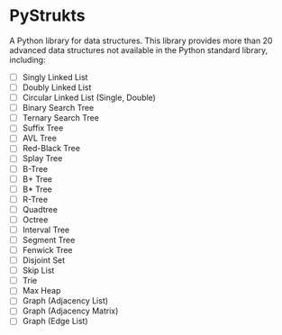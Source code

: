 # PyStrukts

A Python library for data structures. This library provides more than 20 advanced data structures not available in the Python standard library, including:

- [ ] Singly Linked List
- [ ] Doubly Linked List
- [ ] Circular Linked List (Single, Double)
- [ ] Binary Search Tree
- [ ] Ternary Search Tree
- [ ] Suffix Tree
- [ ] AVL Tree
- [ ] Red-Black Tree
- [ ] Splay Tree
- [ ] B-Tree
- [ ] B+ Tree
- [ ] B* Tree
- [ ] R-Tree
- [ ] Quadtree
- [ ] Octree
- [ ] Interval Tree
- [ ] Segment Tree
- [ ] Fenwick Tree
- [ ] Disjoint Set
- [ ] Skip List
- [ ] Trie
- [ ] Max Heap
- [ ] Graph (Adjacency List)
- [ ] Graph (Adjacency Matrix)
- [ ] Graph (Edge List)

